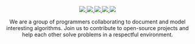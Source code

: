<p align="center">
  <a href="https://www.linkedin.com/company/thealgorithms" title="LinkedIn">
    <img src="https://img.shields.io/badge/LinkedIn-The%20Algorithms-purple?logo=linkedin&logoColor=blue&color=blue" />
  </a>
  <a href="https://the-algorithms.com/discord" title="Chat on Discord">
    <img src="https://img.shields.io/discord/808045925556682782.svg?logo=discord&colorB=00d37d" />
  </a>
  <a href="https://liberapay.com/TheAlgorithms" title="Liberapay">
    <img src="https://img.shields.io/liberapay/receives/TheAlgorithms.svg?logo=liberapay" />
  </a>
  <a href="https://github.com/TheAlgorithms" title="Total Stars">
    <img src="https://img.shields.io/github/stars/TheAlgorithms?style=social" />
  </a>
  <a href="https://twitter.com/The_Algorithms" title="X">
    <img src="https://img.shields.io/twitter/follow/The_Algorithms?label=Follow us&style=social" />
  </a>
</p>

<p align="center">
  We are a group of programmers collaborating to document and model interesting algorithms. Join us to contribute to open-source projects and help each other solve problems in a respectful environment.
</p>
